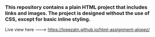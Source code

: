 ### This repository contains a plain HTML project that includes links and images. The project is designed without the use of CSS, except for basic inline styling.

Live view here ---> https://lopezatn.github.io/html-assignment-alopez/
